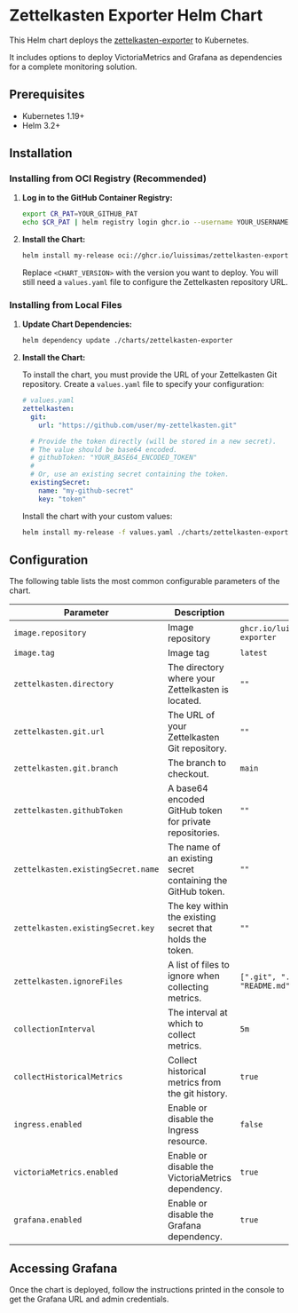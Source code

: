 # Zettelkasten Exporter Helm Chart

This Helm chart deploys the [zettelkasten-exporter](https://github.com/luissimas/zettelkasten-exporter) to Kubernetes.

It includes options to deploy VictoriaMetrics and Grafana as dependencies for a complete monitoring solution.

## Prerequisites

- Kubernetes 1.19+
- Helm 3.2+

## Installation

### Installing from OCI Registry (Recommended)

1.  **Log in to the GitHub Container Registry:**

    ```bash
    export CR_PAT=YOUR_GITHUB_PAT
    echo $CR_PAT | helm registry login ghcr.io --username YOUR_USERNAME --password-stdin
    ```

2.  **Install the Chart:**

    ```bash
    helm install my-release oci://ghcr.io/luissimas/zettelkasten-exporter-chart/zettelkasten-exporter --version <CHART_VERSION> -f values.yaml
    ```

    Replace `<CHART_VERSION>` with the version you want to deploy. You will still need a `values.yaml` file to configure the Zettelkasten repository URL.

### Installing from Local Files

1.  **Update Chart Dependencies:**

    ```bash
    helm dependency update ./charts/zettelkasten-exporter
    ```

2.  **Install the Chart:**

    To install the chart, you must provide the URL of your Zettelkasten Git repository. Create a `values.yaml` file to specify your configuration:

    ```yaml
    # values.yaml
    zettelkasten:
      git:
        url: "https://github.com/user/my-zettelkasten.git"

      # Provide the token directly (will be stored in a new secret).
      # The value should be base64 encoded.
      # githubToken: "YOUR_BASE64_ENCODED_TOKEN"
      #
      # Or, use an existing secret containing the token.
      existingSecret:
        name: "my-github-secret"
        key: "token"
    ```

    Install the chart with your custom values:

    ```bash
    helm install my-release -f values.yaml ./charts/zettelkasten-exporter
    ```

## Configuration

The following table lists the most common configurable parameters of the chart.

| Parameter                             | Description                                                               | Default                                                        |
| ------------------------------------- | ------------------------------------------------------------------------- | -------------------------------------------------------------- |
| `image.repository`                    | Image repository                                                          | `ghcr.io/luissimas/zettelkasten-exporter`                        |
| `image.tag`                           | Image tag                                                                 | `latest`                                                       |
| `zettelkasten.directory`              | The directory where your Zettelkasten is located.                         | `""`                                                           |
| `zettelkasten.git.url`                | The URL of your Zettelkasten Git repository.                              | `""`                                                           |
| `zettelkasten.git.branch`             | The branch to checkout.                                                   | `main`                                                         |
| `zettelkasten.githubToken`            | A base64 encoded GitHub token for private repositories.                   | `""`                                                           |
| `zettelkasten.existingSecret.name`    | The name of an existing secret containing the GitHub token.               | `""`                                                           |
| `zettelkasten.existingSecret.key`     | The key within the existing secret that holds the token.                  | `""`                                                           |
| `zettelkasten.ignoreFiles`            | A list of files to ignore when collecting metrics.                        | `[".git", ".obsidian", ".trash", "README.md"]`                  |
| `collectionInterval`                  | The interval at which to collect metrics.                                 | `5m`                                                           |
| `collectHistoricalMetrics`            | Collect historical metrics from the git history.                          | `true`                                                         |
| `ingress.enabled`                     | Enable or disable the Ingress resource.                                   | `false`                                                        |
| `victoriaMetrics.enabled`             | Enable or disable the VictoriaMetrics dependency.                         | `true`                                                         |
| `grafana.enabled`                     | Enable or disable the Grafana dependency.                                 | `true`                                                         |

## Accessing Grafana

Once the chart is deployed, follow the instructions printed in the console to get the Grafana URL and admin credentials.

